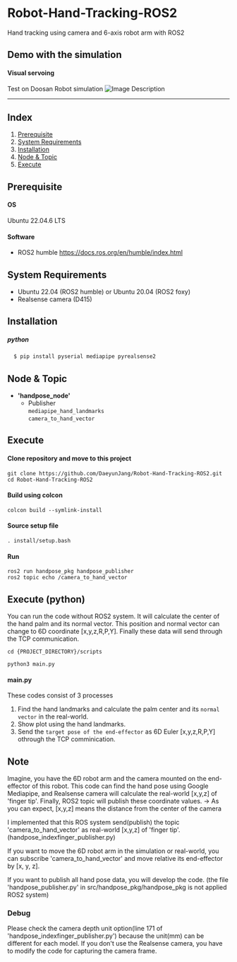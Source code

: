 # Robot-Hand-Tracking-ROS2
Hand tracking using camera and 6-axis robot arm with ROS2

## Demo with the simulation
#### Visual servoing
Test on Doosan Robot simulation
![Image Description](https://github.com/DaeyunJang/Robot-Hand-Tracking-ROS2/tree/humble/media/ros2_system_config.png)


---
## Index
1. [Prerequisite](#prerequisite)
2. [System Requirements](#system-requirements)
4. [Installation](#installation)
6. [Node & Topic](#node--topic)
9. [Execute](#execute)

## Prerequisite
#### OS
Ubuntu 22.04.6 LTS
#### Software
- ROS2 humble
  <https://docs.ros.org/en/humble/index.html>

## System Requirements
- Ubuntu 22.04 (ROS2 humble) or Ubuntu 20.04 (ROS2 foxy)
- Realsense camera (D415)

## Installation
##### python
```bash
  $ pip install pyserial mediapipe pyrealsense2
```

## Node & Topic
- **'handpose_node'**
  - Publisher<br/>
    `mediapipe_hand_landmarks`<br/>
    `camera_to_hand_vector`<br/>

## Execute
#### Clone repository and move to this project
```
git clone https://github.com/DaeyunJang/Robot-Hand-Tracking-ROS2.git
cd Robot-Hand-Tracking-ROS2
```

#### Build using colcon
```
colcon build --symlink-install
```

#### Source setup file
```
. install/setup.bash
```

#### Run
```
ros2 run handpose_pkg handpose_publisher
ros2 topic echo /camera_to_hand_vector
```

## Execute (python)
You can run the code without ROS2 system.
It will calculate the center of the hand palm and its normal vector. This position and normal vector can change to 6D coordinate [x,y,z,R,P,Y].
Finally these data will send through the TCP communication.

```
cd {PROJECT_DIRECTORY}/scripts
```
```
python3 main.py
```
#### main.py
These codes consist of 3 processes
1. Find the hand landmarks and calculate the palm center and its `normal vector` in the real-world.
2. Show plot using the hand landmarks.
3. Send the `target pose of the end-effector` as 6D Euler [x,y,z,R,P,Y] othrough the TCP comminication. 




## Note
Imagine, you have the 6D robot arm and the camera mounted on the end-effector of this robot.
This code can find the hand pose using Google Mediapipe, and Realsense camera will calculate the real-world [x,y,z] of 'finger tip'. Finally, ROS2 topic will publish these coordinate values.
-> As you can expect, [x,y,z] means the distance from the center of the camera

I implemented that this ROS system send(publish) the topic 'camera_to_hand_vector' as real-world [x,y,z] of 'finger tip'. (handpose_indexfinger_publisher.py)

If you want to move the 6D robot arm in the simulation or real-world,
you can subscribe 'camera_to_hand_vector' and move relative its end-effector by [x, y, z].

If you want to publish all hand pose data,
you will develop the code. (the file 'handpose_publisher.py' in src/handpose_pkg/handpose_pkg is not applied ROS2 system)

### Debug
Please check the camera depth unit option(line 171 of 'handpose_indexfinger_publisher.py') because the unit(mm) can be different for each model.
If you don't use the Realsense camera, you have to modify the code for capturing the camera frame.

